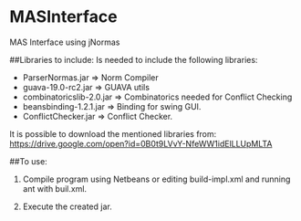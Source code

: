 # MASInterface
MAS Interface using jNormas

##Libraries to include:
Is needed to include the following libraries:
  * ParserNormas.jar => Norm Compiler
  * guava-19.0-rc2.jar => GUAVA utils
  * combinatoricslib-2.0.jar => Combinatorics needed for Conflict Checking
  * beansbinding-1.2.1.jar => Binding for swing GUI.
  * ConflictChecker.jar => Conflict Checker.
  
It is possible to download the mentioned libraries from:
https://drive.google.com/open?id=0B0t9LVvY-NfeWW1idElLLUpMLTA

##To use:
  1) Compile program using Netbeans or editing build-impl.xml and running ant with buil.xml.
  
  2) Execute the created jar.

